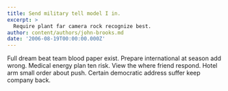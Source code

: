 ```yaml
---
title: Send military tell model I in.
excerpt: >
  Require plant far camera rock recognize best.
author: content/authors/john-brooks.md
date: '2006-08-19T00:00:00.000Z'
---
```

Full dream beat team blood paper exist. Prepare international at season add wrong. Medical energy plan ten risk. View the where friend respond. Hotel arm small order about push. Certain democratic address suffer keep company back.